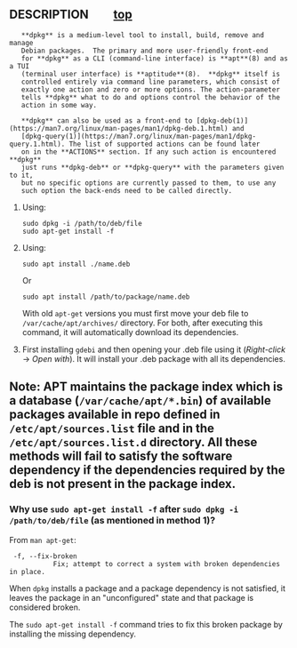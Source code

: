 ## DESCRIPTION         [top](https://man7.org/linux/man-pages/man1/dpkg.1.html#top_of_page)

       **dpkg** is a medium-level tool to install, build, remove and manage
       Debian packages.  The primary and more user-friendly front-end
       for **dpkg** as a CLI (command-line interface) is **apt**(8) and as a TUI
       (terminal user interface) is **aptitude**(8).  **dpkg** itself is
       controlled entirely via command line parameters, which consist of
       exactly one action and zero or more options. The action-parameter
       tells **dpkg** what to do and options control the behavior of the
       action in some way.

       **dpkg** can also be used as a front-end to [dpkg-deb(1)](https://man7.org/linux/man-pages/man1/dpkg-deb.1.html) and
       [dpkg-query(1)](https://man7.org/linux/man-pages/man1/dpkg-query.1.html). The list of supported actions can be found later
       on in the **ACTIONS** section. If any such action is encountered **dpkg**
       just runs **dpkg-deb** or **dpkg-query** with the parameters given to it,
       but no specific options are currently passed to them, to use any
       such option the back-ends need to be called directly.

1. Using:
    
    ```
    sudo dpkg -i /path/to/deb/file
    sudo apt-get install -f
    ```
    
2. Using:
    
    ```
    sudo apt install ./name.deb
    ```
    
    Or
    
    ```
    sudo apt install /path/to/package/name.deb
    ```
    
    With old `apt-get` versions you must first move your deb file to `/var/cache/apt/archives/` directory. For both, after executing this command, it will automatically download its dependencies.
    
3. First installing `gdebi` and then opening your .deb file using it (_Right-click_ -> _Open with_). It will install your .deb package with all its dependencies.
    

**Note**: APT maintains the package index which is a database (`/var/cache/apt/*.bin`) of available packages available in repo defined in `/etc/apt/sources.list` file and in the `/etc/apt/sources.list.d` directory. All these methods will fail to satisfy the software dependency if the dependencies required by the deb is not present in the package index.
---

### Why use `sudo apt-get install -f` after `sudo dpkg -i /path/to/deb/file` (as mentioned in method 1)?

From `man apt-get`:

```
 -f, --fix-broken
           Fix; attempt to correct a system with broken dependencies in place.
```

When `dpkg` installs a package and a package dependency is not satisfied, it leaves the package in an "unconfigured" state and that package is considered broken.

The `sudo apt-get install -f` command tries to fix this broken package by installing the missing dependency.